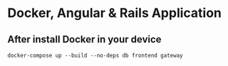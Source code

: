 # Docker, Angular & Rails Application

## After install Docker in your device

```
docker-compose up --build --no-deps db frontend gateway
```

